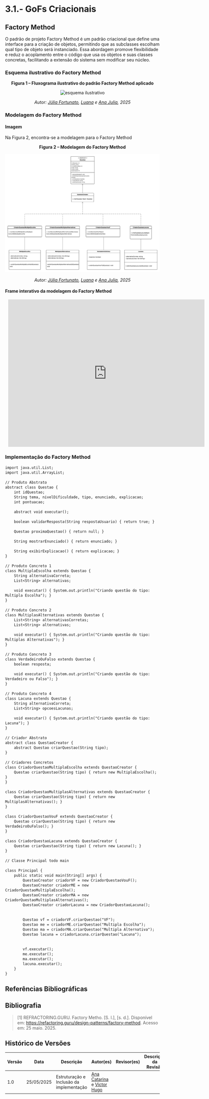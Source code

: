 # 3.1.- GoFs Criacionais

## Factory Method 

O padrão de projeto Factory Method é um padrão criacional que define uma interface para a criação de objetos, permitindo que as subclasses escolham qual tipo de objeto será instanciado. Essa abordagem promove flexibilidade e reduz o acoplamento entre o código que usa os objetos e suas classes concretas, facilitando a extensão do sistema sem modificar seu núcleo.

### Esquema ilustrativo do Factory Method 

<div align="center">

<p><strong>Figura 1 – Fluxograma ilustrativo do padrão Factory Method aplicado</strong></p>

![esquema ilustrativo]()

<p><em>Autor: <a href="https://github.com/julia-fortunato" target="_blank">Júlia Fortunato</a>, <a href="https://github.com/luanasoares0901" target="_blank">Luana</a> e <a href="https://github.com/ailujana" target="_blank">Ana Julia</a>, 2025</em></p>

</div>

### Modelagem do Factory Method 

#### Imagem

Na Figura 2, encontra-se a modelagem para o Factory Method 

<div align="center">

<p><strong>Figura 2 – Modelagem do Factory Method  </strong></p>

![Diagrama do Factory Method](../assets/factoryMethod.png)

<p><em>Autor: <a href="https://github.com/julia-fortunato" target="_blank">Júlia Fortunato</a>, <a href="https://github.com/luanasoares0901" target="_blank">Luana</a> e <a href="https://github.com/ailujana" target="_blank">Ana Julia</a>, 2025</em></p>

</div>


#### Frame interativo da modelagem do Factory Method

<div style="width: 640px; height: 480px; margin: 10px; position: relative;"><iframe allowfullscreen frameborder="0" style="width:640px; height:480px" src="https://lucid.app/documents/embedded/3d29c102-1433-45c0-8e62-4555223031e1" id="9e2iZ.B9riZr"></iframe></div>

### Implementação do Factory Method

```
import java.util.List;
import java.util.ArrayList;

// Produto Abstrato
abstract class Questao {
    int idQuestao;
    String tema, nivelDificuldade, tipo, enunciado, explicacao;
    int pontuacao;

    abstract void executar();

    boolean validarResposta(String respostaUsuario) { return true; }

    Questao proximaQuestao() { return null; }

    String mostrarEnunciado() { return enunciado; }

    String exibirExplicacao() { return explicacao; }
}

// Produto Concreto 1
class MultiplaEscolha extends Questao {
    String alternativaCorreta;
    List<String> alternativas;

    void executar() { System.out.println("Criando questão do tipo: Multipla Escolha"); }
}

// Produto Concreto 2
class MultiplasAlternativas extends Questao {
    List<String> alternativasCorretas;
    List<String> alternativas;

    void executar() { System.out.println("Criando questão do tipo: Multiplas Alternativas"); }
}

// Produto Concreto 3
class VerdadeiroOuFalso extends Questao {
    boolean resposta;

    void executar() { System.out.println("Criando questão do tipo: Verdadeiro ou Falso"); }
}

// Produto Concreto 4
class Lacuna extends Questao {
    String alternativaCorreta;
    List<String> opcoesLacunas;

    void executar() { System.out.println("Criando questão do tipo: Lacuna"); }
}

// Criador Abstrato
abstract class QuestaoCreator {
    abstract Questao criarQuestao(String tipo);
}

// Criadores Concretos
class CriadorQuestaoMultiplaEscolha extends QuestaoCreator {
    Questao criarQuestao(String tipo) { return new MultiplaEscolha(); }
}

class CriadorQuestaoMultiplasAlternativas extends QuestaoCreator {
    Questao criarQuestao(String tipo) { return new MultiplasAlternativas(); }
}

class CriadorQuestaoVouF extends QuestaoCreator {
    Questao criarQuestao(String tipo) { return new VerdadeiroOuFalso(); }
}

class CriadorQuestaoLacuna extends QuestaoCreator {
    Questao criarQuestao(String tipo) { return new Lacuna(); }
}

// Classe Principal todo main

class Principal {
    public static void main(String[] args) {
        QuestaoCreator criadorVF = new CriadorQuestaoVouF();
        QuestaoCreator criadorME = new CriadorQuestaoMultiplaEscolha();
        QuestaoCreator criadorMA = new CriadorQuestaoMultiplasAlternativas();
        QuestaoCreator criadorLacuna = new CriadorQuestaoLacuna();


        Questao vf = criadorVF.criarQuestao("VF");
        Questao me = criadorME.criarQuestao("Multipla Escolha");
        Questao ma = criadorMA.criarQuestao("Multipla Alternativa");
        Questao lacuna = criadorLacuna.criarQuestao("Lacuna");


        vf.executar();
        me.executar();
        ma.executar();
        lacuna.executar();
    }
}
```


## Referências Bibliográficas

> 

## Bibliografia 

> [1] REFRACTORING.GURU. Factory Metho. [S. l.], [s. d.]. Disponível em: https://refactoring.guru/design-patterns/factory-method. Acesso em: 25 maio. 2025.


## Histórico de Versões
| Versão | Data | Descrição | Autor(es) | Revisor(es) | Descrição da Revisão | Commits |
| ------ | ---- | --------- | --------- | ----------- | -------------------- | ------- |
| 1.0 | 25/05/2025 | Estruturação e Inclusão da implementação | [Ana Catarina](https://github.com/an4catarina) e [Victor Hugo](http://github.com/ViictorHugoo) | | | |
